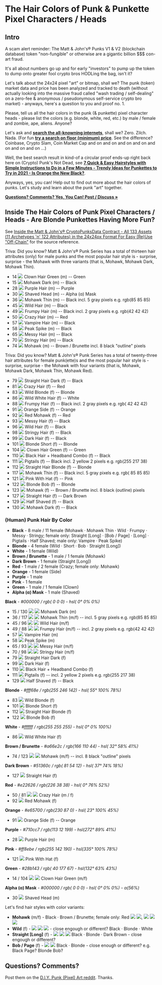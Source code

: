 #  The Hair Colors of Punk & Punkette Pixel Characters / Heads

## Intro

A scam alert reminder:  The Matt & John's® Punks V1 & V2 (blockchain database) token "non-fungible" or otherwise  are a gigantic billion $$$ con-art fraud.

It's all about numbers go up and for early "investors" to pump up the token to dump onto greater fool crypto bros HODLing the bag, isn't it?

Let's talk about the 24x24 pixel "art" or bitmap, shall we?   The punk (token) market data and price has been analyzed and tracked to death (without actually looking into the massive fraud called "wash trading / self-dealing" on a zero-fee & anonymous / pseudonymous self-service crypto bro market) -  anyways, here's a question to you and proof no. 1.

Please, tell us all the hair colors in the punk (& punkette) pixel character heads - please list the colors (e.g. blonde, white, red, etc.)  by male / female and zombie, ape, aliens.   Anyone?

Let's ask and [**search the all-knowning internets**](https://www.google.com/search?q=crypto+punks+hair+colors), shall we?   Zero. Zilch. Nada.   (For fun [**try a search on floor (minimum) price**](https://www.google.com/search?q=crypto+punks+floor+price). See the difference?  Coinbase, Crypto Slam, Coin Market Cap and on and on and on and on and on and on and on ...)

Well, the best search result in kind-of a circular proof ends-up right back here on (Crypto) Punk's Not Dead, see [**7 Quick & Easy Hairstyles with Simple Instructions to Do in a Few Minutes - Trendy Ideas for Punkettes to Try in 2021 - Is Orange the New Black?**](https://github.com/cryptopunksnotdead/programming-cryptopunks/blob/master/10_hair.md).

Anyways, yes, you can! Help out to find out more about the hair colors of punks. Let's study and learn about the punk "art" together.

[**Questions? Comments? Yes, You Can! Post / Discuss »**](https://old.reddit.com/r/DIYPunkArt/comments/vc4n7w/why_matt_johns_punks_v1_v2_are_a_gigantic_conart/)


## Inside The Hair Colors of Punk Pixel Characters / Heads - Are Blonde Punkettes Having More Fun?


See [Inside the Matt & John's® CryptoPunksData Contract - All 133 Assets (11 Archetypes 'n' 122 Attributes) in the 24x24px Format For Easy (Re)Use "Off-Chain"](https://github.com/cryptopunksnotdead/punks.sandbox/tree/master/punksdata-assets) for the source reference.


Triva:   Did you know?  Matt & John's® Punk Series has a total of thirteen hair attributes (only) for male punks and the most popular hair style
is - surprise, surprise - the Mohawk with three variants (that is,
Mohawk, Mohawk Dark, Mohawk Thin).

- 14 ![](https://github.com/cryptopunksnotdead/punks.sandbox/blob/master/punksdata-assets/i/014-clown_hair_green.png)  Clown Hair Green (m)   -- Green
- 15 ![](https://github.com/cryptopunksnotdead/punks.sandbox/raw/master/punksdata-assets/i/015-mohawk_dark.png)  Mohawk Dark (m)        -- Black
- 28 ![](https://github.com/cryptopunksnotdead/punks.sandbox/raw/master/punksdata-assets/i/028-purple_hair.png)  Purple Hair (m)        -- Purple
- 30 ![](https://github.com/cryptopunksnotdead/punks.sandbox/raw/master/punksdata-assets/i/030-shaved_head.png)  Shaved Head (m)        -- Alpha (α) Mask
- 36 ![](https://github.com/cryptopunksnotdead/punks.sandbox/raw/master/punksdata-assets/i/036-mohawk_thin.png)  Mohawk Thin (m)        -- Black  incl. 5 gray pixels e.g. rgb(85 85 85)
- 45 ![](https://github.com/cryptopunksnotdead/punks.sandbox/raw/master/punksdata-assets/i/045-wild_hair.png) Wild Hair (m)          -- Black
- 49 ![](https://github.com/cryptopunksnotdead/punks.sandbox/raw/master/punksdata-assets/i/049-frumpy_hair.png) Frumpy Hair (m)        -- Black  incl. 2 gray pixels e.g. rgb(42 42 42)
- 50 ![](https://github.com/cryptopunksnotdead/punks.sandbox/raw/master/punksdata-assets/i/050-crazy_hair.png) Crazy Hair (m)         -- Red
- 57 ![](https://github.com/cryptopunksnotdead/punks.sandbox/raw/master/punksdata-assets/i/057-vampire_hair.png) Vampire Hair (m)       -- Black
- 58 ![](https://github.com/cryptopunksnotdead/punks.sandbox/raw/master/punksdata-assets/i/058-peak_spike.png) Peak Spike (m)         -- Black
- 65 ![](https://github.com/cryptopunksnotdead/punks.sandbox/raw/master/punksdata-assets/i/065-messy_hair.png) Messy Hair (m)         -- Black
- 70 ![](https://github.com/cryptopunksnotdead/punks.sandbox/raw/master/punksdata-assets/i/070-stringy_hair.png) Stringy Hair (m)       -- Black
- 74 ![](https://github.com/cryptopunksnotdead/punks.sandbox/raw/master/punksdata-assets/i/074-mohawk.png) Mohawk (m)             -- Brown / Brunette    incl. 8 black "outline" pixels




Triva:   Did you know?  Matt & John's® Punk Series has a total of twenty-three hair attributes for female punk(ette)s and the most popular hair style
is - surprise, surprise - the Mohawk with four variants (that is,
Mohawk, Mohawk Dark, Mohawk Thin, Mohawk Red).

- 79 ![](https://github.com/cryptopunksnotdead/punks.sandbox/raw/master/punksdata-assets/i/079-straight_hair_dark.png)  Straight Hair Dark (f)   -- Black
- 81 ![](https://github.com/cryptopunksnotdead/punks.sandbox/raw/master/punksdata-assets/i/081-crazy_hair.png)  Crazy Hair (f)           -- Red
- 83 ![](https://github.com/cryptopunksnotdead/punks.sandbox/raw/master/punksdata-assets/i/083-wild_blonde.png)  Wild Blonde (f)          -- Blonde
- 86 ![](https://github.com/cryptopunksnotdead/punks.sandbox/raw/master/punksdata-assets/i/086-wild_white_hair.png)  Wild White Hair (f)      -- White
- 88 ![](https://github.com/cryptopunksnotdead/punks.sandbox/raw/master/punksdata-assets/i/088-frumpy_hair.png)  Frumpy Hair (f)          -- Black  incl. 2 gray pixels e.g. rgb( 42 42 42)
- 91 ![](https://github.com/cryptopunksnotdead/punks.sandbox/raw/master/punksdata-assets/i/091-orange_side.png)  Orange Side (f)          -- Orange
- 92 ![](https://github.com/cryptopunksnotdead/punks.sandbox/raw/master/punksdata-assets/i/092-red_mohawk.png)  Red Mohawk (f)           -- Red
- 93 ![](https://github.com/cryptopunksnotdead/punks.sandbox/raw/master/punksdata-assets/i/093-messy_hair.png)  Messy Hair (f)           -- Black
- 96 ![](https://github.com/cryptopunksnotdead/punks.sandbox/raw/master/punksdata-assets/i/096-wild_hair.png)  Wild Hair (f)            -- Black
- 98 ![](https://github.com/cryptopunksnotdead/punks.sandbox/raw/master/punksdata-assets/i/098-stringy_hair.png)  Stringy Hair (f)         -- Black
- 99 ![](https://github.com/cryptopunksnotdead/punks.sandbox/raw/master/punksdata-assets/i/099-dark_hair.png)  Dark Hair (f)            -- Black
- 101 ![](https://github.com/cryptopunksnotdead/punks.sandbox/raw/master/punksdata-assets/i/101-blonde_short.png)  Blonde Short (f)        -- Blonde
- 104 ![](https://github.com/cryptopunksnotdead/punks.sandbox/raw/master/punksdata-assets/i/104-clown_hair_green.png)  Clown Hair Green (f)     -- Green
- 110 ![](https://github.com/cryptopunksnotdead/punks.sandbox/raw/master/punksdata-assets/i/110-headband.png)  Black Hair + Headband Combo (f)   -- Black
- 111 ![](https://github.com/cryptopunksnotdead/punks.sandbox/raw/master/punksdata-assets/i/111-pigtails.png)  Pigtails (f)              -- Black incl. 2 yellow 2 pixels e.g. rgb(255 217 38)
- 112 ![](https://github.com/cryptopunksnotdead/punks.sandbox/raw/master/punksdata-assets/i/112-straight_hair_blonde.png)  Straight Hair Blonde (f)  -- Blonde
- 117 ![](https://github.com/cryptopunksnotdead/punks.sandbox/raw/master/punksdata-assets/i/117-mohawk_thin.png)  Mohawk Thin (f)           -- Black  incl. 5 gray pixels e.g. rgb( 85 85 85)
- 121 ![](https://github.com/cryptopunksnotdead/punks.sandbox/raw/master/punksdata-assets/i/121-pink_with_hat.png)  Pink With Hat (f)       -- Pink
- 122 ![](https://github.com/cryptopunksnotdead/punks.sandbox/raw/master/punksdata-assets/i/122-blonde_bob.png)  Blonde Bob (f)           -- Blonde
- 123 ![](https://github.com/cryptopunksnotdead/punks.sandbox/raw/master/punksdata-assets/i/123-mohawk.png)  Mohawk (f)               -- Brown / Brunette incl. 8 black (outline) pixels
- 127 ![](https://github.com/cryptopunksnotdead/punks.sandbox/raw/master/punksdata-assets/i/127-straight_hair.png)  Straight Hair (f)    --   Dark Brown
- 129 ![](https://github.com/cryptopunksnotdead/punks.sandbox/raw/master/punksdata-assets/i/129-half_shaved.png)  Half Shaved (f)      --   Black
- 130 ![](https://github.com/cryptopunksnotdead/punks.sandbox/raw/master/punksdata-assets/i/130-mohawk_dark.png)  Mohawk Dark (f)      --   Black



### (Human) Punk Hair By Color


- **Black** - 8 male /  11 female
(Mohawk · Mohawk Thin · Wild · Frumpy · Messy · Stringy;
 female only:
  Straight [Long]  ·
  [Bob / Page] ·
  [Long] ·
  Pigtails ·
  Half Shaved;
 male only:
  Vampire ·
  Peak Spike)
-  **Blonde**  -  4 female (Wild  ·  Short  ·  Bob  ·  Straight [Long])
-  **White**  - 1 female  (Wild)
-  **Brown / Brunette** - 1 male / 1 female (Mohawk)
- **Dark Brown**    - 1 female  (Straight [Long])
-  **Red** -    1 male / 2 female (Crazy; female only: Mohawk)
-  **Orange** -  1 female (Side)
-  **Purple** -  1 male
-  **Pink** -  1 female
-  **Green** -  1 male / 1 female (Clown)
-  **Alpha (α) Mask** -   1 male  (Shaved)







**Black**  - _#000000 / rgb( 0 0 0) - hsl( 0° 0% 0%)_

- 15 / 130  ![](https://github.com/cryptopunksnotdead/punks.sandbox/raw/master/punksdata-assets/i/015-mohawk_dark.png) ![](https://github.com/cryptopunksnotdead/punks.sandbox/raw/master/punksdata-assets/i/130-mohawk_dark.png)  Mohawk Dark (m)
- 36 / 117  ![](https://github.com/cryptopunksnotdead/punks.sandbox/raw/master/punksdata-assets/i/036-mohawk_thin.png) ![](https://github.com/cryptopunksnotdead/punks.sandbox/raw/master/punksdata-assets/i/117-mohawk_thin.png) Mohawk Thin (m/f)   -- incl. 5 gray pixels e.g. rgb(85 85 85)
- 45 / 96  ![](https://github.com/cryptopunksnotdead/punks.sandbox/raw/master/punksdata-assets/i/045-wild_hair.png) ![](https://github.com/cryptopunksnotdead/punks.sandbox/raw/master/punksdata-assets/i/096-wild_hair.png) Wild Hair (m/f)
- 49 / 88  ![](https://github.com/cryptopunksnotdead/punks.sandbox/raw/master/punksdata-assets/i/049-frumpy_hair.png) ![](https://github.com/cryptopunksnotdead/punks.sandbox/raw/master/punksdata-assets/i/088-frumpy_hair.png) Frumpy Hair (m/f)   -- incl. 2 gray pixels e.g. rgb(42 42 42)
- 57  ![](https://github.com/cryptopunksnotdead/punks.sandbox/raw/master/punksdata-assets/i/057-vampire_hair.png)  Vampire Hair (m)
- 58  ![](https://github.com/cryptopunksnotdead/punks.sandbox/raw/master/punksdata-assets/i/058-peak_spike.png)  Peak Spike (m)
- 65 / 93  ![](https://github.com/cryptopunksnotdead/punks.sandbox/raw/master/punksdata-assets/i/065-messy_hair.png) ![](https://github.com/cryptopunksnotdead/punks.sandbox/raw/master/punksdata-assets/i/093-messy_hair.png)  Messy Hair (m/f)
- 70 / 98  ![](https://github.com/cryptopunksnotdead/punks.sandbox/raw/master/punksdata-assets/i/070-stringy_hair.png) ![](https://github.com/cryptopunksnotdead/punks.sandbox/raw/master/punksdata-assets/i/098-stringy_hair.png)  Stringy Hair (m/f)
- 79  ![](https://github.com/cryptopunksnotdead/punks.sandbox/raw/master/punksdata-assets/i/079-straight_hair_dark.png)  Straight Hair Dark (f)
- 99  ![](https://github.com/cryptopunksnotdead/punks.sandbox/raw/master/punksdata-assets/i/099-dark_hair.png)  Dark Hair (f)
- 110  ![](https://github.com/cryptopunksnotdead/punks.sandbox/raw/master/punksdata-assets/i/110-headband.png)  Black Hair + Headband Combo (f)
- 111  ![](https://github.com/cryptopunksnotdead/punks.sandbox/raw/master/punksdata-assets/i/111-pigtails.png)  Pigtails (f)              -- incl. 2 yellow 2 pixels e.g. rgb(255 217 38)
- 129   ![](https://github.com/cryptopunksnotdead/punks.sandbox/raw/master/punksdata-assets/i/129-half_shaved.png)   Half Shaved (f)      --   Black


**Blonde**   - _#fff68e / rgb(255 246 142) - hsl( 55° 100% 78%)_

- 83  ![](https://github.com/cryptopunksnotdead/punks.sandbox/raw/master/punksdata-assets/i/083-wild_blonde.png)  Wild Blonde (f)
- 101  ![](https://github.com/cryptopunksnotdead/punks.sandbox/raw/master/punksdata-assets/i/101-blonde_short.png)  Blonde Short (f)
- 112  ![](https://github.com/cryptopunksnotdead/punks.sandbox/raw/master/punksdata-assets/i/112-straight_hair_blonde.png)  Straight Hair Blonde (f)
- 122  ![](https://github.com/cryptopunksnotdead/punks.sandbox/raw/master/punksdata-assets/i/122-blonde_bob.png)   Blonde Bob (f)


**White**  - _#ffffff / rgb(255 255 255) - hsl( 0° 0% 100%)_

- 86  ![](https://github.com/cryptopunksnotdead/punks.sandbox/raw/master/punksdata-assets/i/086-wild_white_hair.png) Wild White Hair (f)



**Brown / Brunette**  - _#a66e2c / rgb(166 110 44) - hsl( 32° 58% 41%)_

- 74 / 123  ![](https://github.com/cryptopunksnotdead/punks.sandbox/raw/master/punksdata-assets/i/074-mohawk.png) ![](https://github.com/cryptopunksnotdead/punks.sandbox/raw/master/punksdata-assets/i/123-mohawk.png)  Mohawk (m/f)   -- incl. 8 black "outline" pixels


**Dark Brown**  - _#51360c / rgb( 81 54 12) - hsl( 37° 74% 18%)_

- 127  ![](https://github.com/cryptopunksnotdead/punks.sandbox/raw/master/punksdata-assets/i/127-straight_hair.png)  Straight Hair (f)


**Red**  -  _#e22626 / rgb(226 38 38) - hsl( 0° 76% 52%)_

- 50 / 81   ![](https://github.com/cryptopunksnotdead/punks.sandbox/raw/master/punksdata-assets/i/050-crazy_hair.png) ![](https://github.com/cryptopunksnotdead/punks.sandbox/raw/master/punksdata-assets/i/081-crazy_hair.png) Crazy Hair (m / f)
-  92   ![](https://github.com/cryptopunksnotdead/punks.sandbox/raw/master/punksdata-assets/i/092-red_mohawk.png)   Red Mohawk (f)

**Orange** - _#e65700 / rgb(230 87 0) - hsl( 23° 100% 45%)_

- 91  ![](https://github.com/cryptopunksnotdead/punks.sandbox/raw/master/punksdata-assets/i/091-orange_side.png)  Orange Side (f)          -- Orange


**Purple**  - _#710cc7 / rgb(113 12 199) - hsl(272° 89% 41%)_

- 28  ![](https://github.com/cryptopunksnotdead/punks.sandbox/raw/master/punksdata-assets/i/028-purple_hair.png)  Purple Hair (m)


**Pink**  - _#ff8ebe / rgb(255 142 190) - hsl(335° 100% 78%)_

- 121   ![](https://github.com/cryptopunksnotdead/punks.sandbox/raw/master/punksdata-assets/i/121-pink_with_hat.png)  Pink With Hat (f)


**Green**   - _#28b143 / rgb( 40 177 67) - hsl(132° 63% 43%)_

- 14 / 104    ![](https://github.com/cryptopunksnotdead/punks.sandbox/raw/master/punksdata-assets/i/014-clown_hair_green.png) ![](https://github.com/cryptopunksnotdead/punks.sandbox/raw/master/punksdata-assets/i/104-clown_hair_green.png)  Clown Hair Green (m/f)



**Alpha (α) Mask**  - _#000000 / rgb( 0 0 0) - hsl( 0° 0% 0%) - α(56%)_

- 30  ![](https://github.com/cryptopunksnotdead/punks.sandbox/raw/master/punksdata-assets/i/030-shaved_head.png)  Shaved Head (m)





Let's find hair styles with color variants:

- **Mohawk** (m/f) -  Black · Brown / Brunette; female only: Red
  ![](https://github.com/cryptopunksnotdead/punks.sandbox/raw/master/punksdata-assets/i/015-mohawk_dark.png)
  ![](https://github.com/cryptopunksnotdead/punks.sandbox/raw/master/punksdata-assets/i/074-mohawk.png),
  ![](https://github.com/cryptopunksnotdead/punks.sandbox/raw/master/punksdata-assets/i/130-mohawk_dark.png)
  ![](https://github.com/cryptopunksnotdead/punks.sandbox/raw/master/punksdata-assets/i/123-mohawk.png)
  ![](https://github.com/cryptopunksnotdead/punks.sandbox/raw/master/punksdata-assets/i/092-red_mohawk.png)
- **Wild** (f)    -
  ![](https://github.com/cryptopunksnotdead/punks.sandbox/raw/master/punksdata-assets/i/096-wild_hair.png)
  ![](https://github.com/cryptopunksnotdead/punks.sandbox/raw/master/punksdata-assets/i/083-wild_blonde.png)
  ![](https://github.com/cryptopunksnotdead/punks.sandbox/raw/master/punksdata-assets/i/086-wild_white_hair.png)   - close engough or different?
  Black · Blonde ·  White
- **Straight [Long]** (f)     -
  ![](https://github.com/cryptopunksnotdead/punks.sandbox/raw/master/punksdata-assets/i/079-straight_hair_dark.png)
  ![](https://github.com/cryptopunksnotdead/punks.sandbox/raw/master/punksdata-assets/i/112-straight_hair_blonde.png)
  ![](https://github.com/cryptopunksnotdead/punks.sandbox/raw/master/punksdata-assets/i/127-straight_hair.png)
  Black · Blonde · Dark Brown   - close engough or different?
- **Bob / Page** (f)  -
  ![](https://github.com/cryptopunksnotdead/punks.sandbox/raw/master/punksdata-assets/i/099-dark_hair.png)
  ![](https://github.com/cryptopunksnotdead/punks.sandbox/raw/master/punksdata-assets/i/122-blonde_bob.png)
  Black · Blonde     - close enough or  different? e.g. Black Page? Blonde Bob?




## Questions? Comments?

Post them on the [D.I.Y. Punk (Pixel) Art reddit](https://old.reddit.com/r/DIYPunkArt). Thanks.




